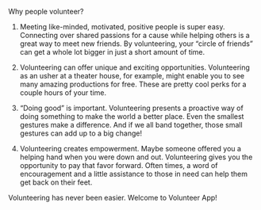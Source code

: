 Why people volunteer?

1. Meeting like-minded, motivated, positive people is super easy. Connecting over shared passions for a cause while helping others is a great way to meet new friends. By volunteering, your “circle of friends” can get a whole lot bigger in just a short amount of time.

2. Volunteering can offer unique and exciting opportunities. Volunteering as an usher at a theater house, for example, might enable you to see many amazing productions for free. These are pretty cool perks for a couple hours of your time.

3. “Doing good” is important. Volunteering presents a proactive way of doing something to make the world a better place. Even the smallest gestures make a difference. And if we all band together, those small gestures can add up to a big change! 

4. Volunteering creates empowerment. Maybe someone offered you a helping hand when you were down and out. Volunteering gives you the opportunity to pay that favor forward. Often times, a word of encouragement and a little assistance to those in need can help them get back on their feet.

Volunteering has never been easier. Welcome to Volunteer App!
